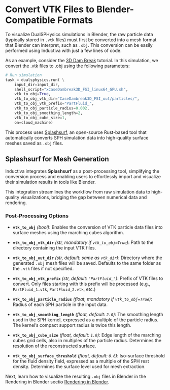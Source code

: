 # Convert VTK Files to Blender-Compatible Formats
To visualize DualSPHysics simulations in Blender, the raw particle data (typically stored in `.vtk` files) 
must first be converted into a mesh format that Blender can interpret, such as `.obj`. This conversion can be easily performed using Inductiva with just a few lines of code.

As an example, consider the [3D Dam Break](run-on-gpu-configuration) tutorial. In this simulation, we convert the .vtk files to .obj using the following parameters:

```python
# Run simulation
task = dualsphysics.run( \
    input_dir=input_dir,
    shell_script="xCaseDambreak3D_FSI_linux64_GPU.sh",
    vtk_to_obj=True,
    vtk_to_obj_vtk_dir="CaseDambreak3D_FSI_out/particles/",
    vtk_to_obj_vtk_prefix="PartFluid_",
    vtk_to_obj_particle_radius=0.002,
    vtk_to_obj_smoothing_length=2,
    vtk_to_obj_cube_size=1,
    on=cloud_machine)
```

This process uses [Splashsurf](https://github.com/InteractiveComputerGraphics/splashsurf), an open-source Rust-based tool that automatically converts SPH simulation data into high-quality surface meshes saved as `.obj` files.

## Splashsurf for Mesh Generation
Inductiva integrates **Splashsurf** as a post-processing tool, simplifying the conversion process and enabling users to effortlessly import and visualize their simulation results in tools like Blender.

This integration streamlines the workflow from raw simulation data to high-quality visualizations, bridging the gap between numerical data and rendering.

### Post-Processing Options
* **`vtk_to_obj`** *(bool)*:
  Enables the conversion of VTK particle data files into surface meshes using the marching cubes algorithm.

* **`vtk_to_obj_vtk_dir`** *(str, mandatory if `vtk_to_obj=True`)*:
  Path to the directory containing the input VTK files.

* **`vtk_to_obj_out_dir`** *(str, default: same as `vtk_dir`)*:
  Directory where the generated `.obj` mesh files will be saved. Defaults to the same folder as the `.vtk` files if not specified.

* **`vtk_to_obj_vtk_prefix`** *(str, default: `"PartFluid_"`)*:
  Prefix of VTK files to convert. Only files starting with this prefix will be processed (e.g., `PartFluid_1.vtk`, `PartFluid_2.vtk`, etc.)

* **`vtk_to_obj_particle_radius`** *(float, mandatory if `vtk_to_obj=True`)*:
  Radius of each SPH particle in the input data.

* **`vtk_to_obj_smoothing_length`** *(float, default: `2.0`)*:
  The smoothing length used in the SPH kernel, expressed as a multiple of the particle radius. The kernel’s compact support radius is twice this length.

* **`vtk_to_obj_cube_size`** *(float, default: `1.0`)*:
  Edge length of the marching cubes grid cells, also in multiples of the particle radius. Determines the resolution of the reconstructed surface.

* **`vtk_to_obj_surface_threshold`** *(float, default: `0.6`)*:
  Iso-surface threshold for the fluid density field, expressed as a multiple of the SPH rest density. Determines the surface level used for mesh extraction.


Next, learn how to visualize the resulting `.obj` files in Blender in the Rendering in Blender sectio [Rendering in Blender](render-in-blender).
